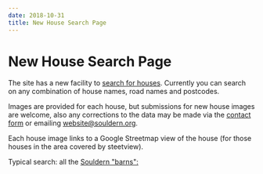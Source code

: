 ```yaml
---
date: 2018-10-31
title: New House Search Page
---
```


# New House Search Page

The site has a new facility to [search for houses](/home/houses). Currently you can
search on any combination of house names, road names and postcodes.

Images are provided for each house, but submissions for new house
images are welcome, also any corrections to the data may be made
via the [contact form](/home/contact-website.html) or
emailing [website@souldern.org](mailto:website@souldern.org).

Each house image links to a Google Streetmap view of the house (for
those houses in the area covered by steetview).

Typical search: all the [Souldern "barns":](/home/houses/?h=barn)
